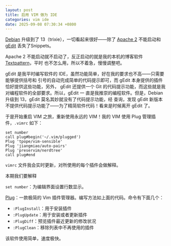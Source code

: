 ```yaml
---
layout: post
title: 启用 VIM 做为 IDE 
categories: vim ide
date: 2025-09-08 07:30:34 +0800
---
```


[Debian](https://debian.org) 升级到了 13（trixie），一切看起来很好——除了 [Apache 2](https://httpd.apache.org) 不能启动和 [gEdit](https://gedit-text-editor.org) 丢失了Snippets。

Apache 2 不能启动就不启动了，反正启动的就是我的本机的博客软件 [Textpattern](https://textpattern.com)，平时
也不怎么用，所以不着急，慢慢调整吧。

gEdit 是我平时编写软件的 IDE，虽然功能简单，好在我的要求也不高——只需要能够提供括号和
引号的自动完成简单的代码提示即可，而 gEdit 本身提供的插件恰好提供这些功能，另外，
gEdit 还提供一个 Git 的代码提示功能，而这些就是我对编程软件的全部要求。所以，gEdit 一
直是我推崇的编程软件。但是，Debian 升级到 13，gEdit 莫名其妙就没有了代码提示功能，经
查询，发现 gEdit 新版本不提供代码提示功能了——为了精简软件代码！看来是时候离开 gEdit 了。

于是开始重启 VIM 之旅，重新使用永远的 VIM！我的 VIM 使用 Plug 管理插件，`.vimrc` 如下：

~~~
set number
call plug#begin('~/.vim/plugged')
Plug 'tpope/vim-sensible'
Plug 'jiangmiao/auto-pairs'
Plug 'preservim/nerdtree'
call plug#end
~~~

`vimrc` 文件我会实时更新，对所使用的每个插件会做解释。

本期我们要解释

 `set number`：为编辑界面设置行数显示。

[Plug](https://github.com/junegunn/vim-plug)：一款极简的 Vim 插件管理器。编写方法如上面的代码。命令有下面几个：

* `:PlugInstall`：用于安装插件
* `:PlugUpdate`：用于安装或者更新插件
* `:PlugDiff`：预览插件最近更新的修改状况
* `:PlugClean`：移除列表中不再使用的插件

该软件使用简单，速度极快。
